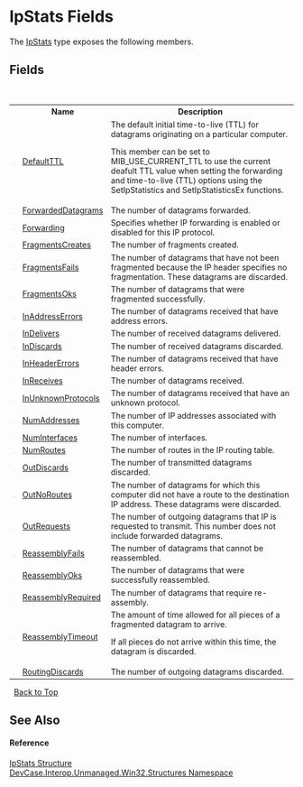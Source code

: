 # IpStats Fields
 

The <a href="T_DevCase_Interop_Unmanaged_Win32_Structures_IpStats">IpStats</a> type exposes the following members.


## Fields
&nbsp;<table><tr><th></th><th>Name</th><th>Description</th></tr><tr><td>![Public field](media/pubfield.gif "Public field")</td><td><a href="F_DevCase_Interop_Unmanaged_Win32_Structures_IpStats_DefaultTTL">DefaultTTL</a></td><td>
The default initial time-to-live (TTL) for datagrams originating on a particular computer. 

 This member can be set to MIB_USE_CURRENT_TTL to use the current deafult TTL value when setting the forwarding and time-to-live (TTL) options using the SetIpStatistics and SetIpStatisticsEx functions.</td></tr><tr><td>![Public field](media/pubfield.gif "Public field")</td><td><a href="F_DevCase_Interop_Unmanaged_Win32_Structures_IpStats_ForwardedDatagrams">ForwardedDatagrams</a></td><td>
The number of datagrams forwarded.</td></tr><tr><td>![Public field](media/pubfield.gif "Public field")</td><td><a href="F_DevCase_Interop_Unmanaged_Win32_Structures_IpStats_Forwarding">Forwarding</a></td><td>
Specifies whether IP forwarding is enabled or disabled for this IP protocol.</td></tr><tr><td>![Public field](media/pubfield.gif "Public field")</td><td><a href="F_DevCase_Interop_Unmanaged_Win32_Structures_IpStats_FragmentsCreates">FragmentsCreates</a></td><td>
The number of fragments created.</td></tr><tr><td>![Public field](media/pubfield.gif "Public field")</td><td><a href="F_DevCase_Interop_Unmanaged_Win32_Structures_IpStats_FragmentsFails">FragmentsFails</a></td><td>
The number of datagrams that have not been fragmented because the IP header specifies no fragmentation. These datagrams are discarded.</td></tr><tr><td>![Public field](media/pubfield.gif "Public field")</td><td><a href="F_DevCase_Interop_Unmanaged_Win32_Structures_IpStats_FragmentsOks">FragmentsOks</a></td><td>
The number of datagrams that were fragmented successfully.</td></tr><tr><td>![Public field](media/pubfield.gif "Public field")</td><td><a href="F_DevCase_Interop_Unmanaged_Win32_Structures_IpStats_InAddressErrors">InAddressErrors</a></td><td>
The number of datagrams received that have address errors.</td></tr><tr><td>![Public field](media/pubfield.gif "Public field")</td><td><a href="F_DevCase_Interop_Unmanaged_Win32_Structures_IpStats_InDelivers">InDelivers</a></td><td>
The number of received datagrams delivered.</td></tr><tr><td>![Public field](media/pubfield.gif "Public field")</td><td><a href="F_DevCase_Interop_Unmanaged_Win32_Structures_IpStats_InDiscards">InDiscards</a></td><td>
The number of received datagrams discarded.</td></tr><tr><td>![Public field](media/pubfield.gif "Public field")</td><td><a href="F_DevCase_Interop_Unmanaged_Win32_Structures_IpStats_InHeaderErrors">InHeaderErrors</a></td><td>
The number of datagrams received that have header errors.</td></tr><tr><td>![Public field](media/pubfield.gif "Public field")</td><td><a href="F_DevCase_Interop_Unmanaged_Win32_Structures_IpStats_InReceives">InReceives</a></td><td>
The number of datagrams received.</td></tr><tr><td>![Public field](media/pubfield.gif "Public field")</td><td><a href="F_DevCase_Interop_Unmanaged_Win32_Structures_IpStats_InUnknownProtocols">InUnknownProtocols</a></td><td>
The number of datagrams received that have an unknown protocol.</td></tr><tr><td>![Public field](media/pubfield.gif "Public field")</td><td><a href="F_DevCase_Interop_Unmanaged_Win32_Structures_IpStats_NumAddresses">NumAddresses</a></td><td>
The number of IP addresses associated with this computer.</td></tr><tr><td>![Public field](media/pubfield.gif "Public field")</td><td><a href="F_DevCase_Interop_Unmanaged_Win32_Structures_IpStats_NumInterfaces">NumInterfaces</a></td><td>
The number of interfaces.</td></tr><tr><td>![Public field](media/pubfield.gif "Public field")</td><td><a href="F_DevCase_Interop_Unmanaged_Win32_Structures_IpStats_NumRoutes">NumRoutes</a></td><td>
The number of routes in the IP routing table.</td></tr><tr><td>![Public field](media/pubfield.gif "Public field")</td><td><a href="F_DevCase_Interop_Unmanaged_Win32_Structures_IpStats_OutDiscards">OutDiscards</a></td><td>
The number of transmitted datagrams discarded.</td></tr><tr><td>![Public field](media/pubfield.gif "Public field")</td><td><a href="F_DevCase_Interop_Unmanaged_Win32_Structures_IpStats_OutNoRoutes">OutNoRoutes</a></td><td>
The number of datagrams for which this computer did not have a route to the destination IP address. These datagrams were discarded.</td></tr><tr><td>![Public field](media/pubfield.gif "Public field")</td><td><a href="F_DevCase_Interop_Unmanaged_Win32_Structures_IpStats_OutRequests">OutRequests</a></td><td>
The number of outgoing datagrams that IP is requested to transmit. This number does not include forwarded datagrams.</td></tr><tr><td>![Public field](media/pubfield.gif "Public field")</td><td><a href="F_DevCase_Interop_Unmanaged_Win32_Structures_IpStats_ReassemblyFails">ReassemblyFails</a></td><td>
The number of datagrams that cannot be reassembled.</td></tr><tr><td>![Public field](media/pubfield.gif "Public field")</td><td><a href="F_DevCase_Interop_Unmanaged_Win32_Structures_IpStats_ReassemblyOks">ReassemblyOks</a></td><td>
The number of datagrams that were successfully reassembled.</td></tr><tr><td>![Public field](media/pubfield.gif "Public field")</td><td><a href="F_DevCase_Interop_Unmanaged_Win32_Structures_IpStats_ReassemblyRequired">ReassemblyRequired</a></td><td>
The number of datagrams that require re-assembly.</td></tr><tr><td>![Public field](media/pubfield.gif "Public field")</td><td><a href="F_DevCase_Interop_Unmanaged_Win32_Structures_IpStats_ReassemblyTimeout">ReassemblyTimeout</a></td><td>
The amount of time allowed for all pieces of a fragmented datagram to arrive. 

 If all pieces do not arrive within this time, the datagram is discarded.</td></tr><tr><td>![Public field](media/pubfield.gif "Public field")</td><td><a href="F_DevCase_Interop_Unmanaged_Win32_Structures_IpStats_RoutingDiscards">RoutingDiscards</a></td><td>
The number of outgoing datagrams discarded.</td></tr></table>&nbsp;
<a href="#ipstats-fields">Back to Top</a>

## See Also


#### Reference
<a href="T_DevCase_Interop_Unmanaged_Win32_Structures_IpStats">IpStats Structure</a><br /><a href="N_DevCase_Interop_Unmanaged_Win32_Structures">DevCase.Interop.Unmanaged.Win32.Structures Namespace</a><br />
